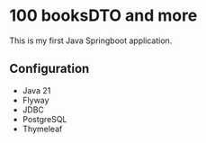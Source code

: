 # 100 booksDTO and more

This is my first Java Springboot application.

## Configuration
- Java 21
- Flyway
- JDBC
- PostgreSQL
- Thymeleaf
